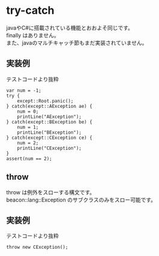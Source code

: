# try-catch
javaやC#に搭載されている機能とおおよそ同じです。  
finally はありません。  
また、javaのマルチキャッチ節もまだ実装されていません。

## 実装例
テストコードより抜粋
````
var num = -1;
try {
	except::Root.panic();
} catch(except::AException ae) {
	num = 0;
	printLine("AException");
} catch(except::BException be) {
	num = 1;
	printLine("BException");
} catch(except::CException ce) {
	num = 2;
	printLine("CException");
}
assert(num == 2);
````

## throw
throw は例外をスローする構文です。  
beacon::lang::Exception のサブクラスのみをスロー可能です。


## 実装例
テストコードより抜粋
````
throw new CException();
````